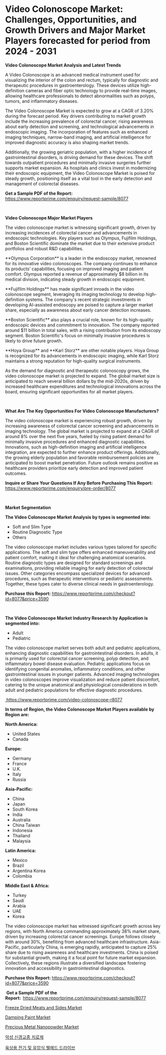 <p><h1>Video Colonoscope Market: Challenges, Opportunities, and Growth Drivers and Major Market Players forecasted for period from 2024 - 2031</h1></p><p><strong>Video Colonoscope Market Analysis and Latest Trends</strong></p>
<p><p>A Video Colonoscope is an advanced medical instrument used for visualizing the interior of the colon and rectum, typically for diagnostic and therapeutic procedures in gastroenterology. These devices utilize high-definition cameras and fiber optic technology to provide real-time images, allowing healthcare professionals to detect abnormalities such as polyps, tumors, and inflammatory diseases.</p><p>The Video Colonoscope Market is expected to grow at a CAGR of 3.20% during the forecast period. Key drivers contributing to market growth include the increasing prevalence of colorectal cancer, rising awareness about early detection and screening, and technological advancements in endoscopic imaging. The incorporation of features such as enhanced imaging techniques, narrow-band imaging, and artificial intelligence for improved diagnostic accuracy is also shaping market trends.</p><p>Additionally, the growing geriatric population, with a higher incidence of gastrointestinal disorders, is driving demand for these devices. The shift towards outpatient procedures and minimally invasive surgeries further supports market expansion. As hospitals and clinics invest in modernizing their endoscopic equipment, the Video Colonoscope Market is poised for steady growth, positioning itself as a vital tool in the early detection and management of colorectal diseases.</p></p>
<p><strong>Get a Sample PDF of the Report:&nbsp;</strong> <a href="https://www.reportprime.com/enquiry/request-sample/8077">https://www.reportprime.com/enquiry/request-sample/8077</a></p>
<p>&nbsp;</p>
<p><strong>Video Colonoscope Major Market Players</strong></p>
<p><p>The video colonoscope market is witnessing significant growth, driven by increasing incidences of colorectal cancer and advancements in endoscopic technologies. Key players such as Olympus, Fujifilm Holdings, and Boston Scientific dominate the market due to their extensive product portfolios and robust R&D capabilities.</p><p>**Olympus Corporation** is a leader in the endoscopy market, renowned for its innovative video colonoscopes. The company continues to enhance its products’ capabilities, focusing on improved imaging and patient comfort. Olympus reported a revenue of approximately $8 billion in its medical division, indicating steady growth in endoscopic equipment.</p><p>**Fujifilm Holdings** has made significant inroads in the video colonoscope segment, leveraging its imaging technology to develop high-definition systems. The company's recent strategic investments in developing AI-assisted endoscopy are poised to capture a larger market share, especially as awareness about early cancer detection increases.</p><p>**Boston Scientific** also plays a crucial role, known for its high-quality endoscopic devices and commitment to innovation. The company reported around $11 billion in total sales, with a rising contribution from its endoscopy segment. Boston Scientific's focus on minimally invasive procedures is likely to drive future growth.</p><p>**Hoya Group** and **Karl Storz** are other notable players. Hoya Group is recognized for its advancements in endoscopic imaging, while Karl Storz maintains a strong reputation for high-quality surgical instruments. </p><p>As the demand for diagnostic and therapeutic colonoscopy grows, the video colonoscope market is projected to expand. The global market size is anticipated to reach several billion dollars by the mid-2020s, driven by increased healthcare expenditures and technological innovations across the board, ensuring significant opportunities for all market players.</p></p>
<p>&nbsp;</p>
<p><strong>What Are The Key Opportunities For Video Colonoscope Manufacturers?</strong></p>
<p><p>The video colonoscope market is experiencing robust growth, driven by increasing awareness of colorectal cancer screening and advancements in imaging technology. The global market is projected to expand at a CAGR of around 8% over the next five years, fueled by rising patient demand for minimally invasive procedures and enhanced diagnostic capabilities. Innovations, such as high-definition imaging and artificial intelligence integration, are expected to further enhance product offerings. Additionally, the growing elderly population and favorable reimbursement policies are anticipated to boost market penetration. Future outlook remains positive as healthcare providers prioritize early detection and improved patient outcomes.</p></p>
<p><strong>Inquire or Share Your Questions If Any Before Purchasing This Report:</strong> <a href="https://www.reportprime.com/enquiry/pre-order/8077">https://www.reportprime.com/enquiry/pre-order/8077</a></p>
<p>&nbsp;</p>
<p><strong>Market Segmentation</strong></p>
<p><strong>The Video Colonoscope Market Analysis by types is segmented into:</strong></p>
<p><ul><li>Soft and Slim Type</li><li>Routine Diagnostic Type</li><li>Others</li></ul></p>
<p><p>The video colonoscope market includes various types tailored for specific applications. The soft and slim type offers enhanced maneuverability and patient comfort, making it ideal for challenging anatomical scenarios. Routine diagnostic types are designed for standard screenings and examinations, providing reliable imaging for early detection of colorectal issues. Other categories encompass specialized devices for advanced procedures, such as therapeutic interventions or pediatric assessments. Together, these types cater to diverse clinical needs in gastroenterology.</p></p>
<p><strong>Purchase this Report:&nbsp;</strong><a href="https://www.reportprime.com/checkout?id=8077&price=3590">https://www.reportprime.com/checkout?id=8077&price=3590</a></p>
<p>&nbsp;</p>
<p><strong>The Video Colonoscope Market Industry Research by Application is segmented into:</strong></p>
<p><ul><li>Adult</li><li>Pediatric</li></ul></p>
<p><p>The video colonoscope market serves both adult and pediatric applications, enhancing diagnostic capabilities for gastrointestinal disorders. In adults, it is primarily used for colorectal cancer screening, polyp detection, and inflammatory bowel disease evaluation. Pediatric applications focus on identifying congenital anomalies, inflammatory conditions, and other gastrointestinal issues in younger patients. Advanced imaging technologies in video colonoscopes improve visualization and reduce patient discomfort, catering to the unique anatomical and physiological considerations in both adult and pediatric populations for effective diagnostic procedures.</p></p>
<p><a href="https://www.reportprime.com/video-colonoscope-r8077">&nbsp;https://www.reportprime.com/video-colonoscope-r8077</a></p>
<p><strong>In terms of Region, the Video Colonoscope Market Players available by Region are:</strong></p>
<p>
    <p> <strong> North America: </strong>
        <ul>
            <li>United States</li>
            <li>Canada</li>
        </ul>
        </p> 
    <p> <strong> Europe: </strong>
        <ul>
            <li>Germany</li>
            <li>France</li>
            <li>U.K.</li>
            <li>Italy</li>
            <li>Russia</li>
        </ul>
        </p> 
    <p> <strong> Asia-Pacific: </strong>
        <ul>
            <li>China</li>
            <li>Japan</li>
            <li>South Korea</li>
            <li>India</li>
            <li>Australia</li>
            <li>China Taiwan</li>
            <li>Indonesia</li>
            <li>Thailand</li>
            <li>Malaysia</li>
        </ul>
        </p> 
    <p> <strong> Latin America: </strong>
        <ul>
            <li>Mexico</li>
            <li>Brazil</li>
            <li>Argentina Korea</li>
            <li>Colombia</li>
        </ul>
        </p> 
    <p> <strong> Middle East & Africa: </strong>
        <ul>
            <li>Turkey</li>
            <li>Saudi</li>
            <li>Arabia</li>
            <li>UAE</li>
            <li>Korea</li>
        </ul>
    </p>
    </p>
<p><p>The video colonoscope market has witnessed significant growth across key regions, with North America commanding approximately 38% market share, driven by increasing colorectal cancer screenings. Europe follows closely with around 30%, benefiting from advanced healthcare infrastructure. Asia-Pacific, particularly China, is emerging rapidly, anticipated to capture 25% share due to rising awareness and healthcare investments. China is poised for substantial growth, making it a focal point for future market expansion. Collectively, these regions illustrate a diversified landscape fostering innovation and accessibility in gastrointestinal diagnostics.</p></p>
<p><strong>Purchase this Report: </strong><a href="https://www.reportprime.com/checkout?id=8077&price=3590">https://www.reportprime.com/checkout?id=8077&price=3590</a></p>
<p>&nbsp;<strong>Get a Sample PDF of the Report:&nbsp;&nbsp;</strong><a href="https://www.reportprime.com/enquiry/request-sample/8077">https://www.reportprime.com/enquiry/request-sample/8077</a></p>
<p><strong></strong></p>
<p><p><a href="https://issuu.com/reportprime-2/docs/freeze-dried-meats-and-sides-market_a8bd30a9164eec">Freeze Dried Meats and Sides Market</a></p><p><a href="https://www.linkedin.com/pulse/how-regional-markets-adapting-damping-paint-market-innovations-gj7fe?trackingId=GgePVljeSTWI3LpUunLytQ%3D%3D">Damping Paint Market</a></p><p><a href="https://medium.com/@mdalsohelmia44/precious-metal-nanopowder-market-insights-market-products-and-regional-analysis-forecasted-for-a9eabc3bb821">Precious Metal Nanopowder Market</a></p><p><a href="https://medium.com/@adsogvwv75/%EC%84%B8%EA%B3%84-malignant-glioma-drugs-market-%EC%9D%80-2024%EC%97%90%EC%84%9C-2031%EB%A1%9C-%EC%97%B0%ED%8F%89%EA%B7%A0-%EC%A6%9D%EA%B0%80%EC%9C%A8%EC%9D%84-%EB%B3%B4%EC%9D%BC-%EA%B2%83%EC%9C%BC%EB%A1%9C-%EC%98%88%EC%83%81%EB%90%A9%EB%8B%88%EB%8B%A4-6a2ce368c74e">악성 신경교종 치료제</a></p><p><a href="https://medium.com/@duncanbolton68/electric-hydraulic-wellhead-drives-for-onshore-market-%EC%9D%98-%EA%B8%80%EB%A1%9C%EB%B2%8C-%EC%8B%9C%EC%9E%A5-%EA%B0%9C%EC%9A%94%EB%8A%94-%EC%A0%84-%EC%84%B8%EA%B3%84-%EB%B0%8F-%EC%A3%BC%EC%9A%94-%EC%8B%9C%EC%9E%A5%EC%9D%98-%EC%82%B0%EC%97%85%EC%97%90-%EC%98%81%ED%96%A5%EC%9D%84-%EB%AF%B8%EC%B9%98%EB%8A%94-%EC%A3%BC%EC%9A%94-e5795cf20621">육상용 전기 및 유압식 웰헤드 드라이브</a></p></p>